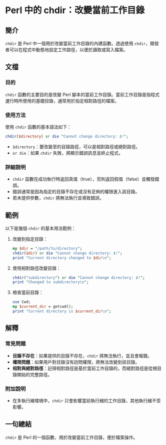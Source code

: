 <!--
Meta Description: # Perl 中的 chdir：改變當前工作目錄 ## 簡介 `chdir` 是 Perl 中一個用於改變當前工作目錄的內建函數。透過使用 `chdir`，開發者可以在程式中動態地設定工作路徑，以便於讀取或寫入檔案。 ## 文檔 ### 目的 `chdir` 函數的主要目的是改變 Perl 腳本的當...
Meta Keywords: chdir, perl, directory, die, cannot
-->

# Perl 中的 chdir：改變當前工作目錄

## 簡介
`chdir` 是 Perl 中一個用於改變當前工作目錄的內建函數。透過使用 `chdir`，開發者可以在程式中動態地設定工作路徑，以便於讀取或寫入檔案。

## 文檔
### 目的
`chdir` 函數的主要目的是改變 Perl 腳本的當前工作目錄。當前工作目錄是指程式運行時所使用的基礎目錄，通常用於指定相對路徑的檔案。

### 使用方法
使用 `chdir` 函數的基本語法如下：
```perl
chdir($directory) or die "Cannot change directory: $!";
```
- `$directory`：要改變至的目錄路徑，可以是相對路徑或絕對路徑。
- `or die`：如果 `chdir` 失敗，將顯示錯誤訊息並終止程式。

### 詳細說明
- `chdir` 函數在成功執行時返回真值（true），否則返回假值（false）並觸發錯誤。
- 錯誤通常是因為指定的目錄不存在或沒有足夠的權限進入該目錄。
- 若未提供參數，`chdir` 將無法執行並導致錯誤。

## 範例
以下是幾個 `chdir` 的基本用法範例：

1. 改變到指定目錄：
    ```perl
    my $dir = "/path/to/directory";
    chdir($dir) or die "Cannot change directory: $!";
    print "Current directory changed to $dir\n";
    ```

2. 使用相對路徑改變目錄：
    ```perl
    chdir("subdirectory") or die "Cannot change directory: $!";
    print "Changed to subdirectory\n";
    ```

3. 檢查當前目錄：
    ```perl
    use Cwd;
    my $current_dir = getcwd();
    print "Current directory is $current_dir\n";
    ```

## 解釋
### 常見問題
- **目錄不存在**：如果提供的目錄不存在，`chdir` 將無法執行，並且會報錯。
- **權限問題**：如果用戶對目錄沒有訪問權限，將無法改變到該目錄。
- **相對與絕對路徑**：記得相對路徑是基於當前工作目錄的，而絕對路徑是從根目錄開始的完整路徑。

### 附加說明
- 在多執行緒環境中，`chdir` 只會影響當前執行緒的工作目錄，其他執行緒不受影響。

## 一句總結
`chdir` 是 Perl 的一個函數，用於改變當前工作目錄，便於檔案操作。